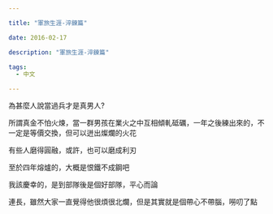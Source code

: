 ```yaml
---

title: "軍旅生涯-淬鍊篇"

date: 2016-02-17

description: "軍旅生涯-淬鍊篇"

tags:
  - 中文

---
```


為甚麼人說當過兵才是真男人?

  

  

所謂真金不怕火煉，當一群男孩在業火之中互相傾軋砥礪，一年之後練出來的，不一定是等價交換，但可以迸出燦爛的火花

  

  

有些人磨得圓融，或許，也可以磨成利刃

  

  

至於四年熔爐的，大概是恨鐵不成鋼吧

  

  

  

  

我該慶幸的，是到部隊後是個好部隊，平心而論

  

  

連長，雖然大家一直覺得他很煩很北爛，但是其實就是個帶心不帶腦，嘮叨了點

  

  

  

  

  

  

